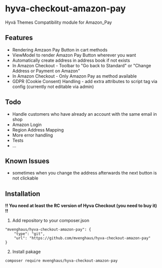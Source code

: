 # hyva-checkout-amazon-pay
Hyvä Themes Compatibility module for Amazon_Pay

## Features
- Rendering Amzaon Pay Button in cart methods
- ViewModel to render Amazon Pay Button wherever you want
- Automatically create address in address book if not exists
- In Amazon Checkout - Toolbar to "Go back to Standard" or "Change Address or Payment on Amazon"
- In Amazon Checkout - Only Amazon Pay as method available
- GDPR (Cookie Consent) Handling - add extra attributes to script tag via config (currently not editable via admin)

## Todo
- Handle customers who have already an account with the same email in shop 
- Amazon Login
- Region Address Mapping
- More error handling
- Tests
- ...

## Known Issues
- sometimes when you change the address afterwards the next button is not clickable

## Installation

**!! You need at least the RC version of Hyva Checkout (you need to buy it) !!**

1. Add repository to your composer.json
```
"mvenghaus/hyva-checkout-amazon-pay": {
    "type": "git",
    "url": "https://github.com/mvenghaus/hyva-checkout-amazon-pay"
}
```
2. Install pakage
```
composer require mvenghaus/hyva-checkout-amazon-pay 
```